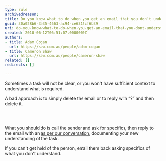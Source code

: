 ```yaml
---
type: rule
archivedreason: 
title: Do you know what to do when you get an email that you don’t understand?
guid: 30a028b6-3e35-4663-ac94-ce6312cf6b39
uri: do-you-know-what-to-do-when-you-get-an-email-that-you-dont-understand
created: 2010-06-12T06:51:07.0000000Z
authors:
- title: Adam Cogan
  url: https://ssw.com.au/people/adam-cogan
- title: Cameron Shaw
  url: https://ssw.com.au/people/cameron-shaw
related: []
redirects: []

---
```



<p>Sometimes a task will not be clear, or you won't have sufficient context to understand what is required.</p>
<p>A bad approach is to simply delete the email or to&#160;reply with “?” and then delete it. </p>
<br><excerpt class='endintro'></excerpt><br>
<p>​What you should do is call the sender and ask for specifics, then reply to the email with an <a href="/Communication/RulesToBetterEmail/Pages/DoYouAlwaysSendAnAsPerOurConversationEmail.aspx">as per our conversation</a>, documenting your new understanding of the task.</p>
<p>If you can't get hold of the person, email them back asking specifics of what you don't understand.</p>



